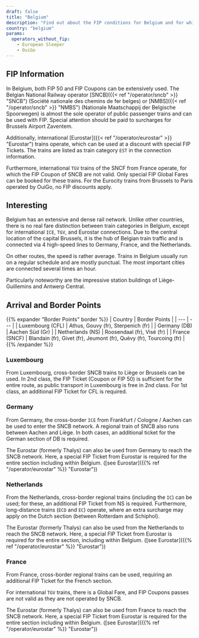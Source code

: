 ```yaml
---
draft: false
title: "Belgium"
description: "Find out about the FIP conditions for Belgium and for which operators you can benefit from discounts."
country: "belgium"
params:
  operators_without_fip:
    - European Sleeper
    - OuiGo
---
```


## FIP Information

In Belgium, both FIP 50 and FIP Coupons can be extensively used. The Belgian National Railway operator [SNCB]({{< ref "/operator/sncb" >}} "SNCB") (Société nationale des chemins de fer belges) or [NMBS]({{< ref "/operator/sncb" >}} "NMBS") (Nationale Maatschappij der Belgische Spoorwegen) is almost the sole operator of public passenger trains and can be used with FIP. Special attention should be paid to surcharges for Brussels Airport Zaventem.

Additionally, international [Eurostar]({{< ref "/operator/eurostar" >}} "Eurostar") trains operate, which can be used at a discount with special FIP Tickets. The trains are listed as train category `EST` in the connection information.

Furthermore, international `TGV` trains of the SNCF from France operate, for which the FIP Coupon of SNCB are not valid. Only special FIP Global Fares can be booked for these trains. For the Eurocity trains from Brussels to Paris operated by OuiGo, no FIP discounts apply.

## Interesting

Belgium has an extensive and dense rail network. Unlike other countries, there is no real fare distinction between train categories in Belgium, except for international `ICE`, `TGV`, and Eurostar connections. Due to the central location of the capital Brussels, it is the hub of Belgian train traffic and is connected via 4 high-speed lines to Germany, France, and the Netherlands.

On other routes, the speed is rather average. Trains in Belgium usually run on a regular schedule and are mostly punctual. The most important cities are connected several times an hour.

Particularly noteworthy are the impressive station buildings of Liège-Guillemins and Antwerp Central.

## Arrival and Border Points

{{% expander "Border Points" border %}}
| Country | Border Points |
| --- | --- |
| Luxembourg (CFL) | Athus, Gouvy (fr), Sterpenich (fr) |
| Germany (DB) | Aachen Süd (Gr) |
| Netherlands (NS) | Roosendaal (fr), Visé (fr) |
| France (SNCF) | Blandain (fr), Givet (fr), Jeumont (fr), Quèvy (fr), Tourcoing (fr) |
{{% /expander %}}

### Luxembourg

From Luxembourg, cross-border SNCB trains to Liège or Brussels can be used. In 2nd class, the FIP Ticket (Coupon or FIP 50) is sufficient for the entire route, as public transport in Luxembourg is free in 2nd class. For 1st class, an additional FIP Ticket for CFL is required.

### Germany

From Germany, the cross-border `ICE` from Frankfurt / Cologne / Aachen can be used to enter the SNCB network. A regional train of SNCB also runs between Aachen and Liège. In both cases, an additional ticket for the German section of DB is required.

The Eurostar (formerly Thalys) can also be used from Germany to reach the SNCB network. Here, a special FIP Ticket from Eurostar is required for the entire section including within Belgium. ([see Eurostar]({{% ref "/operator/eurostar" %}} "Eurostar"))

### Netherlands

From the Netherlands, cross-border regional trains (including the `IC`) can be used; for these, an additional FIP Ticket from NS is required. Furthermore, long-distance trains (`ECD` and `EC`) operate, where an extra surcharge may apply on the Dutch section (between Rotterdam and Schiphol).

The Eurostar (formerly Thalys) can also be used from the Netherlands to reach the SNCB network. Here, a special FIP Ticket from Eurostar is required for the entire section, including within Belgium. ([see Eurostar]({{% ref "/operator/eurostar" %}} "Eurostar"))

### France

From France, cross-border regional trains can be used, requiring an additional FIP Ticket for the French section.

For international `TGV` trains, there is a Global Fare, and FIP Coupons passes are not valid as they are not operated by SNCB.

The Eurostar (formerly Thalys) can also be used from France to reach the SNCB network. Here, a special FIP Ticket from Eurostar is required for the entire section including within Belgium. ([see Eurostar]({{% ref "/operator/eurostar" %}} "Eurostar"))
